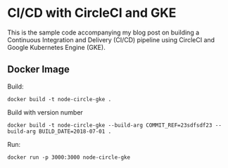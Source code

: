 # CI/CD with CircleCI and GKE

This is the sample code accompanying my blog post on building a Continuous
Integration and Delivery (CI/CD) pipeline using CircleCI and Google
Kubernetes Engine (GKE).



## Docker Image

Build:

    docker build -t node-circle-gke .


Build with version number

    docker build -t node-circle-gke --build-arg COMMIT_REF=23sdfsdf23 --build-arg BUILD_DATE=2018-07-01 .

Run:

    docker run -p 3000:3000 node-circle-gke
